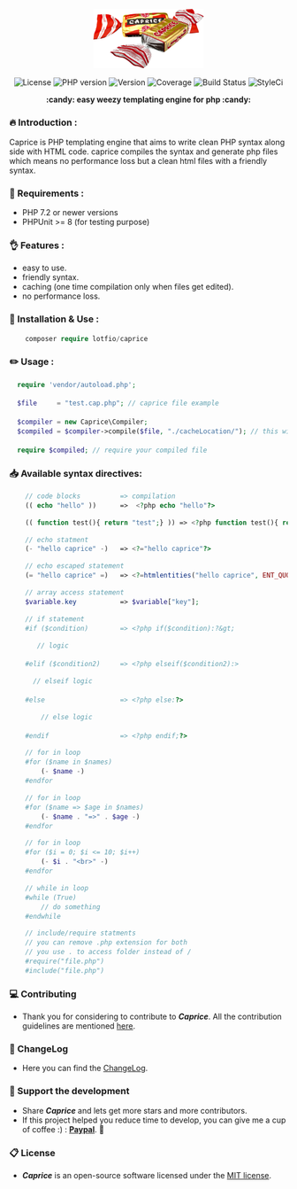 <p align="center">
  <img src="https://github.com/lotfio/caprice/blob/master/docs/logo.png" width="200"  alt="caprice Preview">
  <p align="center">
    <img src="https://img.shields.io/badge/Licence-MIT-ffd32a.svg" alt="License">
    <img src="https://img.shields.io/badge/PHP-7.2-808e9b.svg" alt="PHP version">
    <img src="https://img.shields.io/badge/Version-0.1.0-f53b57.svg" alt="Version">
    <img src="https://img.shields.io/badge/coverage-10%25-27ae60.svg" alt="Coverage">
    <img src="https://travis-ci.org/lotfio/skeleton.svg?branch=master" alt="Build Status">
    <img src="https://github.styleci.io/repos/206574643/shield?branch=master" alt="StyleCi">
    </p>
  <p align="center">
    <strong>:candy: easy weezy templating engine for php :candy:</strong>
  </p>
</p>

### :fire: Introduction :
Caprice is PHP templating engine that aims to write clean PHP syntax along side with HTML code.
caprice compiles the syntax and generate php files which means no performance loss but a clean html files with a friendly syntax. 

### :pushpin: Requirements :
- PHP 7.2 or newer versions
- PHPUnit >= 8 (for testing purpose)

### :ok_hand: Features :
- easy to use.
- friendly syntax.
- caching (one time compilation only when files get edited).
- no performance loss.

### :rocket: Installation & Use :
```php
    composer require lotfio/caprice
```

### :pencil2: Usage :
```php
  require 'vendor/autoload.php';

  $file     = "test.cap.php"; // caprice file example 

  $compiler = new Caprice\Compiler;
  $compiled = $compiler->compile($file, "./cacheLocation/"); // this will return a path to the compiled file

  require $compiled; // require your compiled file 
```

### :inbox_tray: Available syntax directives:
```php
    // code blocks          => compilation
    (( echo "hello" ))      =>  <?php echo "hello"?>
```
```php
    (( function test(){ return "test";} )) => <?php function test(){ return "test";} ?>
```
```php
    // echo statment
    (- "hello caprice" -)   => <?="hello caprice"?>
```
```php
    // echo escaped statement
    (= "hello caprice" =)   => <?=htmlentities("hello caprice", ENT_QUOTES, "UTF-8");?>
```
```php
    // array access statement
    $variable.key           => $variable["key"];
```
```php
    // if statement
    #if ($condition)        => <?php if($condition):?&gt;
```
```php
       // logic

    #elif ($condition2)     => <?php elseif($condition2):>
```
```php
      // elseif logic

    #else                   => <?php else:?>
```
```php
        // else logic

    #endif                  => <?php endif;?>
```
```php
    // for in loop
    #for ($name in $names)
        (- $name -)
    #endfor
```
```php
    // for in loop
    #for ($name => $age in $names)
        (- $name . "=>" . $age -)
    #endfor
```
```php
    // for in loop
    #for ($i = 0; $i <= 10; $i++)
        (- $i . "<br>" -)
    #endfor
```
```php
    // while in loop
    #while (True)
        // do something
    #endwhile
```
```php
    // include/require statments
    // you can remove .php extension for both
    // you use . to access folder instead of /
    #require("file.php")
    #include("file.php")

```
### :computer: Contributing

- Thank you for considering to contribute to ***Caprice***. All the contribution guidelines are mentioned [here](CONTRIBUTING.md).

### :page_with_curl: ChangeLog

- Here you can find the [ChangeLog](CHANGELOG.md).

### :beer: Support the development

- Share ***Caprice*** and lets get more stars and more contributors.
- If this project helped you reduce time to develop, you can give me a cup of coffee :) : **[Paypal](https://www.paypal.me/lotfio)**. 💖

### :clipboard: License

- ***Caprice*** is an open-source software licensed under the [MIT license](LICENSE).
